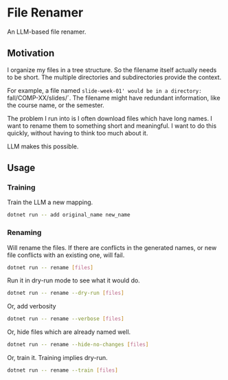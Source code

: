 # File Renamer

An LLM-based file renamer.

## Motivation

I organize my files in a tree structure. So the filename itself actually needs to be short. The multiple directories and subdirectories provide the context.

For example, a file named `slide-week-01' would be in a directory: `fall/COMP-XX/slides/`. The filename might have redundant information, like the course name, or the semester.

The problem I run into is I often download files which have long names. I want to rename them to something short and meaningful. I want to do this quickly, without having to think too much about it.

LLM makes this possible. 

## Usage

### Training

Train the LLM a new mapping.

```bash
dotnet run -- add original_name new_name
```

### Renaming

Will rename the files. If there are conflicts in the generated names, or new file conflicts with an existing one, will fail.

```bash
dotnet run -- rename [files]
```

Run it in dry-run mode to see what it would do.

```bash
dotnet run -- rename --dry-run [files]
```

Or, add verbosity

```bash
dotnet run -- rename --verbose [files]
```

Or, hide files which are already named well.

```bash
dotnet run -- rename --hide-no-changes [files]
```

Or, train it. Training implies dry-run.

```bash
dotnet run -- rename --train [files]
```
